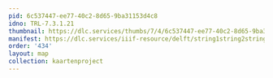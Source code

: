 ```yaml
---
pid: 6c537447-ee77-40c2-8d65-9ba31153d4c8
idno: TRL-7.3.1.21
thumbnail: https://dlc.services/thumbs/7/4/6c537447-ee77-40c2-8d65-9ba31153d4c8/full/400,339/0/default.jpg
manifest: https://dlc.services/iiif-resource/delft/string1string2string3/kaartenproject-2007/TRL-7.3.1.21
order: '434'
layout: map
collection: kaartenproject
---
```

